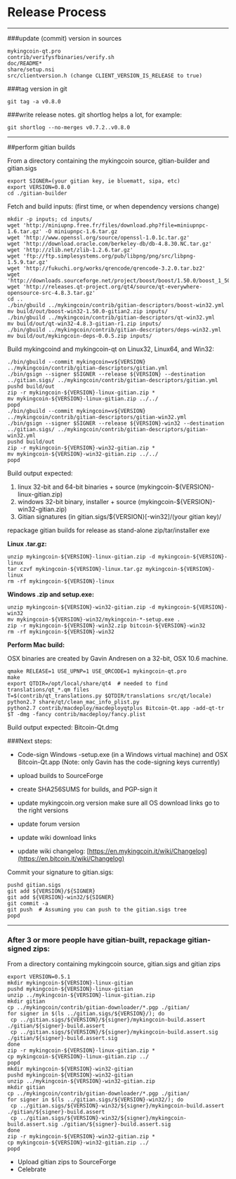 Release Process
====================

* * *

###update (commit) version in sources


	mykingcoin-qt.pro
	contrib/verifysfbinaries/verify.sh
	doc/README*
	share/setup.nsi
	src/clientversion.h (change CLIENT_VERSION_IS_RELEASE to true)

###tag version in git

	git tag -a v0.8.0

###write release notes. git shortlog helps a lot, for example:

	git shortlog --no-merges v0.7.2..v0.8.0

* * *

##perform gitian builds

 From a directory containing the mykingcoin source, gitian-builder and gitian.sigs
  
	export SIGNER=(your gitian key, ie bluematt, sipa, etc)
	export VERSION=0.8.0
	cd ./gitian-builder

 Fetch and build inputs: (first time, or when dependency versions change)

	mkdir -p inputs; cd inputs/
	wget 'http://miniupnp.free.fr/files/download.php?file=miniupnpc-1.6.tar.gz' -O miniupnpc-1.6.tar.gz
	wget 'http://www.openssl.org/source/openssl-1.0.1c.tar.gz'
	wget 'http://download.oracle.com/berkeley-db/db-4.8.30.NC.tar.gz'
	wget 'http://zlib.net/zlib-1.2.6.tar.gz'
	wget 'ftp://ftp.simplesystems.org/pub/libpng/png/src/libpng-1.5.9.tar.gz'
	wget 'http://fukuchi.org/works/qrencode/qrencode-3.2.0.tar.bz2'
	wget 'http://downloads.sourceforge.net/project/boost/boost/1.50.0/boost_1_50_0.tar.bz2'
	wget 'http://releases.qt-project.org/qt4/source/qt-everywhere-opensource-src-4.8.3.tar.gz'
	cd ..
	./bin/gbuild ../mykingcoin/contrib/gitian-descriptors/boost-win32.yml
	mv build/out/boost-win32-1.50.0-gitian2.zip inputs/
	./bin/gbuild ../mykingcoin/contrib/gitian-descriptors/qt-win32.yml
	mv build/out/qt-win32-4.8.3-gitian-r1.zip inputs/
	./bin/gbuild ../mykingcoin/contrib/gitian-descriptors/deps-win32.yml
	mv build/out/mykingcoin-deps-0.0.5.zip inputs/

 Build mykingcoind and mykingcoin-qt on Linux32, Linux64, and Win32:
  
	./bin/gbuild --commit mykingcoin=v${VERSION} ../mykingcoin/contrib/gitian-descriptors/gitian.yml
	./bin/gsign --signer $SIGNER --release ${VERSION} --destination ../gitian.sigs/ ../mykingcoin/contrib/gitian-descriptors/gitian.yml
	pushd build/out
	zip -r mykingcoin-${VERSION}-linux-gitian.zip *
	mv mykingcoin-${VERSION}-linux-gitian.zip ../../
	popd
	./bin/gbuild --commit mykingcoin=v${VERSION} ../mykingcoin/contrib/gitian-descriptors/gitian-win32.yml
	./bin/gsign --signer $SIGNER --release ${VERSION}-win32 --destination ../gitian.sigs/ ../mykingcoin/contrib/gitian-descriptors/gitian-win32.yml
	pushd build/out
	zip -r mykingcoin-${VERSION}-win32-gitian.zip *
	mv mykingcoin-${VERSION}-win32-gitian.zip ../../
	popd

  Build output expected:

  1. linux 32-bit and 64-bit binaries + source (mykingcoin-${VERSION}-linux-gitian.zip)
  2. windows 32-bit binary, installer + source (mykingcoin-${VERSION}-win32-gitian.zip)
  3. Gitian signatures (in gitian.sigs/${VERSION}[-win32]/(your gitian key)/

repackage gitian builds for release as stand-alone zip/tar/installer exe

**Linux .tar.gz:**

	unzip mykingcoin-${VERSION}-linux-gitian.zip -d mykingcoin-${VERSION}-linux
	tar czvf mykingcoin-${VERSION}-linux.tar.gz mykingcoin-${VERSION}-linux
	rm -rf mykingcoin-${VERSION}-linux

**Windows .zip and setup.exe:**

	unzip mykingcoin-${VERSION}-win32-gitian.zip -d mykingcoin-${VERSION}-win32
	mv mykingcoin-${VERSION}-win32/mykingcoin-*-setup.exe .
	zip -r mykingcoin-${VERSION}-win32.zip bitcoin-${VERSION}-win32
	rm -rf mykingcoin-${VERSION}-win32

**Perform Mac build:**

  OSX binaries are created by Gavin Andresen on a 32-bit, OSX 10.6 machine.

	qmake RELEASE=1 USE_UPNP=1 USE_QRCODE=1 mykingcoin-qt.pro
	make
	export QTDIR=/opt/local/share/qt4  # needed to find translations/qt_*.qm files
	T=$(contrib/qt_translations.py $QTDIR/translations src/qt/locale)
	python2.7 share/qt/clean_mac_info_plist.py
	python2.7 contrib/macdeploy/macdeployqtplus Bitcoin-Qt.app -add-qt-tr $T -dmg -fancy contrib/macdeploy/fancy.plist

 Build output expected: Bitcoin-Qt.dmg

###Next steps:

* Code-sign Windows -setup.exe (in a Windows virtual machine) and
  OSX Bitcoin-Qt.app (Note: only Gavin has the code-signing keys currently)

* upload builds to SourceForge

* create SHA256SUMS for builds, and PGP-sign it

* update mykingcoin.org version
  make sure all OS download links go to the right versions

* update forum version

* update wiki download links

* update wiki changelog: [https://en.mykingcoin.it/wiki/Changelog](https://en.bitcoin.it/wiki/Changelog)

Commit your signature to gitian.sigs:

	pushd gitian.sigs
	git add ${VERSION}/${SIGNER}
	git add ${VERSION}-win32/${SIGNER}
	git commit -a
	git push  # Assuming you can push to the gitian.sigs tree
	popd

-------------------------------------------------------------------------

### After 3 or more people have gitian-built, repackage gitian-signed zips:

From a directory containing mykingcoin source, gitian.sigs and gitian zips

	export VERSION=0.5.1
	mkdir mykingcoin-${VERSION}-linux-gitian
	pushd mykingcoin-${VERSION}-linux-gitian
	unzip ../mykingcoin-${VERSION}-linux-gitian.zip
	mkdir gitian
	cp ../mykingcoin/contrib/gitian-downloader/*.pgp ./gitian/
	for signer in $(ls ../gitian.sigs/${VERSION}/); do
	 cp ../gitian.sigs/${VERSION}/${signer}/mykingcoin-build.assert ./gitian/${signer}-build.assert
	 cp ../gitian.sigs/${VERSION}/${signer}/mykingcoin-build.assert.sig ./gitian/${signer}-build.assert.sig
	done
	zip -r mykingcoin-${VERSION}-linux-gitian.zip *
	cp mykingcoin-${VERSION}-linux-gitian.zip ../
	popd
	mkdir mykingcoin-${VERSION}-win32-gitian
	pushd mykingcoin-${VERSION}-win32-gitian
	unzip ../mykingcoin-${VERSION}-win32-gitian.zip
	mkdir gitian
	cp ../mykingcoin/contrib/gitian-downloader/*.pgp ./gitian/
	for signer in $(ls ../gitian.sigs/${VERSION}-win32/); do
	 cp ../gitian.sigs/${VERSION}-win32/${signer}/mykingcoin-build.assert ./gitian/${signer}-build.assert
	 cp ../gitian.sigs/${VERSION}-win32/${signer}/mykingcoin-build.assert.sig ./gitian/${signer}-build.assert.sig
	done
	zip -r mykingcoin-${VERSION}-win32-gitian.zip *
	cp mykingcoin-${VERSION}-win32-gitian.zip ../
	popd

- Upload gitian zips to SourceForge
- Celebrate 
